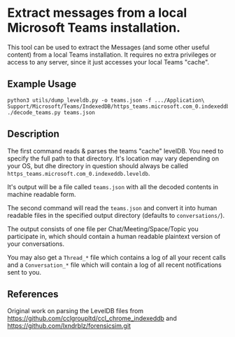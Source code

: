 # Extract messages from a local Microsoft Teams installation.

This tool can be used to extract the Messages (and some other useful content) from a local Teams installation. It requires no extra privileges or access to any server, since it just accesses your local Teams "cache".

## Example Usage
```
python3 utils/dump_leveldb.py -o teams.json -f .../Application\ Support/Microsoft/Teams/IndexedDB/https_teams.microsoft.com_0.indexeddb.leveldb
./decode_teams.py teams.json
```
## Description

The first command reads & parses the teams "cache" levelDB.
You need to specify the full path to that directory. It's location may vary depending on your OS, but dhe directory in question should always be called `https_teams.microsoft.com_0.indexeddb.leveldb`.

It's output will be a file called `teams.json` with all the decoded contents in machine readable form.

The second command will read the `teams.json` and convert it into human readable files in the specified output directory (defaults to `conversations/`).

The output consists of one file per Chat/Meeting/Space/Topic you participate in, which should contain a human readable plaintext version of your conversations.

You may also get a `Thread_*` file which contains a log of all your recent calls and a `Conversation_*` file which will contain a log of all recent notifications sent to you.

## References

Original work on parsing the LevelDB files from
https://github.com/cclgroupltd/ccl_chrome_indexeddb
and
https://github.com/lxndrblz/forensicsim.git
